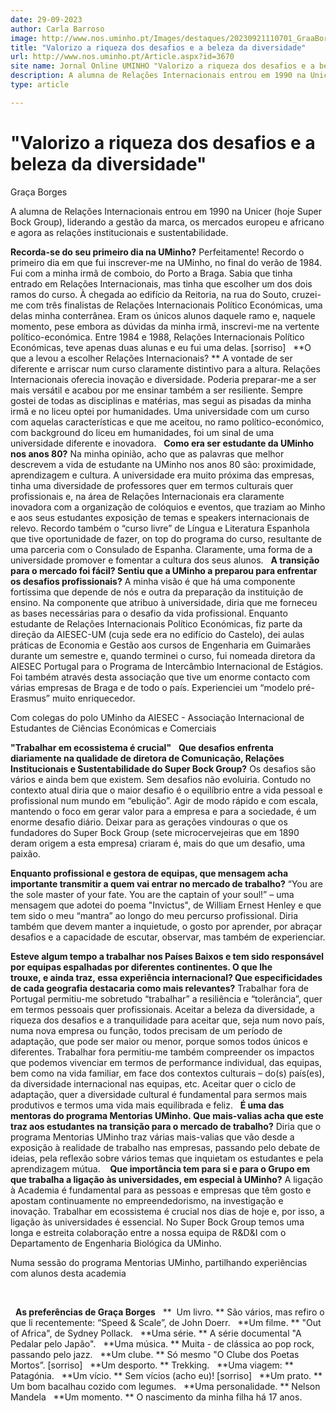 ```yaml
---
date: 29-09-2023
author: Carla Barroso
image: http://www.nos.uminho.pt/Images/destaques/20230921110701_GraaBorges.jpg
title: "Valorizo a riqueza dos desafios e a beleza da diversidade"
url: http://www.nos.uminho.pt/Article.aspx?id=3670
site name: Jornal Online UMINHO "Valorizo a riqueza dos desafios e a beleza da diversidade"
description: A alumna de Relações Internacionais entrou em 1990 na Unicer (hoje Super Bock Group), liderando a gestão da marca, os mercados europeu e africano e agora as relações institucionais e sustentabilidade.
type: article

---
```

# "Valorizo a riqueza dos desafios e a beleza da diversidade"


  

Graça Borges

A alumna de Relações Internacionais entrou em 1990 na Unicer (hoje Super Bock Group), liderando a gestão da marca, os mercados europeu e africano e agora as relações institucionais e sustentabilidade.

**Recorda-se do seu primeiro dia na UMinho?** 
Perfeitamente! Recordo o primeiro dia em que fui inscrever-me na UMinho, no final do verão de 1984. Fui com a minha irmã de comboio, do Porto a Braga. Sabia que tinha entrado em Relações Internacionais, mas tinha que escolher um dos dois ramos do curso. À chegada ao edifício da Reitoria, na rua do Souto, cruzei-me com três finalistas de Relações Internacionais Político Económicas, uma delas minha conterrânea. Eram os únicos alunos daquele ramo e, naquele momento, pese embora as dúvidas da minha irmã, inscrevi-me na vertente político-económica. Entre 1984 e 1988, Relações Internacionais Político Económicas, teve apenas duas alunas e eu fui uma delas. [sorriso]
 
**O que a levou a escolher Relações Internacionais? ** 
A vontade de ser diferente e arriscar num curso claramente distintivo para a altura. Relações Internacionais oferecia inovação e diversidade. Poderia preparar-me a ser mais versátil e acabou por me ensinar também a ser resiliente. Sempre gostei de todas as disciplinas e matérias, mas segui as pisadas da minha irmã e no liceu optei por humanidades. Uma universidade com um curso com aquelas características e que me aceitou, no ramo político-económico, com background do liceu em humanidades, foi um sinal de uma universidade diferente e inovadora.
 
**Como era ser estudante da UMinho nos anos 80?** 
Na minha opinião, acho que as palavras que melhor descrevem a vida de estudante na UMinho nos anos 80 são: proximidade, aprendizagem e cultura. A universidade era muito próxima das empresas, tinha uma diversidade de professores quer em termos culturais quer profissionais e, na área de Relações Internacionais era claramente inovadora com a organização de colóquios e eventos, que traziam ao Minho e aos seus estudantes exposição de temas e speakers internacionais de relevo. Recordo também o “curso livre” de Língua e Literatura Espanhola que tive oportunidade de fazer, on top do programa do curso, resultante de uma parceria com o Consulado de Espanha. Claramente, uma forma de a universidade promover e fomentar a cultura dos seus alunos.
 
**A transição para o mercado foi fácil? Sentiu que a UMinho a preparou para enfrentar os desafios profissionais?** 
A minha visão é que há uma componente fortíssima que depende de nós e outra da preparação da instituição de ensino. Na componente que atribuo à universidade, diria que me forneceu as bases necessárias para o desafio da vida profissional. Enquanto estudante de Relações Internacionais Político Económicas, fiz parte da direção da AIESEC-UM (cuja sede era no edifício do Castelo), dei aulas práticas de Economia e Gestão aos cursos de Engenharia em Guimarães durante um semestre e, quando terminei o curso, fui nomeada diretora da AIESEC Portugal para o Programa de Intercâmbio Internacional de Estágios. Foi também através desta associação que tive um enorme contacto com várias empresas de Braga e de todo o país. Experienciei um “modelo pré-Erasmus” muito enriquecedor.

Com colegas do polo UMinho da AIESEC - Associação Internacional de Estudantes de Ciências Económicas e Comerciais

**"Trabalhar em ecossistema é crucial"** 
 
**Que desafios enfrenta diariamente na qualidade de diretora de Comunicação, Relações Institucionais e Sustentabilidade do Super Bock Group?** 
Os desafios são vários e ainda bem que existem. Sem desafios não evoluiria. Contudo no contexto atual diria que o maior desafio é o equilíbrio entre a vida pessoal e profissional num mundo em “ebulição”. Agir de modo rápido e com escala, mantendo o foco em gerar valor para a empresa e para a sociedade, é um enorme desafio diário. Deixar para as gerações vindouras o que os fundadores do Super Bock Group (sete microcervejeiras que em 1890 deram origem a esta empresa) criaram é, mais do que um desafio, uma paixão.

**Enquanto profissional e gestora de equipas, que mensagem acha importante transmitir a quem vai entrar no mercado de trabalho?** 
“You are the sole master of your fate. You are the captain of your soul!” – uma mensagem que adotei do poema "Invictus", de William Ernest Henley e que tem sido o meu “mantra” ao longo do meu percurso profissional. Diria também que devem manter a inquietude, o gosto por aprender, por abraçar desafios e a capacidade de escutar, observar, mas também de experienciar.

**Esteve algum tempo a trabalhar nos Países Baixos e tem sido responsável por equipas espalhadas por diferentes continentes. O que lhe trouxe, e ainda traz, essa experiência internacional? Que especificidades de cada geografia destacaria como mais relevantes?** 
Trabalhar fora de Portugal permitiu-me sobretudo “trabalhar” a resiliência e “tolerância”, quer em termos pessoais quer profissionais. Aceitar a beleza da diversidade, a riqueza dos desafios e a tranquilidade para aceitar que, seja num novo país, numa nova empresa ou função, todos precisam de um período de adaptação, que pode ser maior ou menor, porque somos todos únicos e diferentes. Trabalhar fora permitiu-me também compreender os impactos que podemos vivenciar em termos de performance individual, das equipas, bem como na vida familiar, em face dos contextos culturais – do(s) país(es), da diversidade internacional nas equipas, etc. Aceitar quer o ciclo de adaptação, quer a diversidade cultural é fundamental para sermos mais produtivos e termos uma vida mais equilibrada e feliz.
 
**É uma das mentoras do programa Mentorias UMinho. Que mais-valias acha que este traz aos estudantes na transição para o mercado de trabalho?** 
Diria que o programa Mentorias UMinho traz várias mais-valias que vão desde a exposição à realidade de trabalho nas empresas, passando pelo debate de ideias, pela reflexão sobre vários temas que inquietam os estudantes e pela aprendizagem mútua.
  
**Que importância tem para si e para o Grupo em que trabalha a ligação às universidades, em especial à UMinho?** 
A ligação à Academia é fundamental para as pessoas e empresas que têm gosto e apostam continuamente no empreendedorismo, na investigação e inovação. Trabalhar em ecossistema é crucial nos dias de hoje e, por isso, a ligação às universidades é essencial. No Super Bock Group temos uma longa e estreita colaboração entre a nossa equipa de R&D&I com o Departamento de Engenharia Biológica da UMinho.

Numa sessão do programa Mentorias UMinho, partilhando experiências com alunos desta academia

 

  **As preferências de Graça Borges** 
 
**  Um livro. ** São vários, mas refiro o que li recentemente: “Speed & Scale”, de John Doerr.
  **Um filme. ** "Out of Africa", de Sydney Pollack.
  **Uma série. ** A série documental "A Pedalar pelo Japão".
  **Uma música. ** Muita - de clássica ao pop rock, passando pelo jazz.
  **Um clube. ** Só mesmo "O Clube dos Poetas Mortos”. [sorriso]
  **Um desporto. ** Trekking.
  **Uma viagem: ** Patagónia.
  **Um vício. ** Sem vícios (acho eu)! [sorriso]
  **Um prato. ** Um bom bacalhau cozido com legumes.
  **Uma personalidade. ** Nelson Mandela
  **Um momento. ** O nascimento da minha filha há 17 anos.
 


